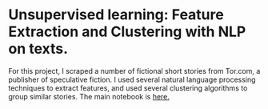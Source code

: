 # Unsupervised learning: Feature Extraction and Clustering with NLP on texts.
For this project, I scraped a number of fictional short stories from Tor.com, a publisher of speculative fiction. I used several natural language processing techniques to extract features, and used several clustering algorithms to group similar stories.
The main notebook is [here.](../master/scifi_stories.ipynb)
